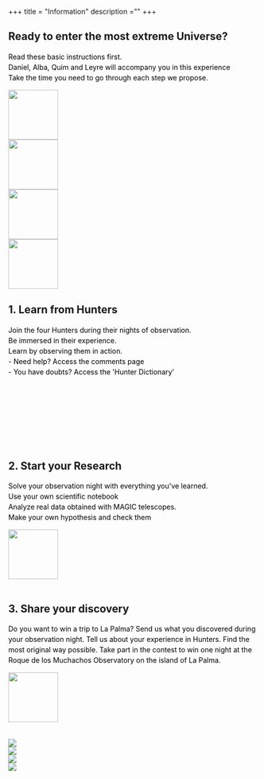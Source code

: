 +++
title = "Information"
description =""
+++

<div class="container-fluid ">
<div class="row">
  <div class="col-xs-6">
    <section class="step green">
    <div class="container-fluid ">
      <div class="row">
          <h2 >Ready to enter the most extreme Universe?</h2>
          <div class="container-fluid ">
            <p style="text-align:left;color:black;line-height:1.5">  Read these basic instructions first.<br>
              Daniel, Alba, Quim and Leyre will accompany you in this experience <br>
              Take the time you need to go through each step we propose. <br> </p>
              <div class="row">
                <div class="col-xs-1"> </div>
                <div class="col-xs-10">
                  <div class="row">
                    <div class="col-xs-3"><img src="/img/avatarhex_daniel.png" class="img-responsive" width="100"></div>
                    <div class="col-xs-3"><img src="/img/avatarhex_alba.png" class="img-responsive" width="100"></div>
                    <div class="col-xs-3"><img src="/img/avatarhex_quim.png" class="img-responsive" width="100"></div>
                    <div class="col-xs-3"><img src="/img/avatarhex_leyre.png" class="img-responsive" width="100"></div>
                  </div>
                </div>
                <div class="col-xs-1"></div>
              </div>
          </div>
      </div>
    </div>
    </section>
  </div>
  <div class="col-xs-6">
    <section class="step yellow">
    <div class="container-fluid ">
      <div class="row">
          <h2 >1. Learn from Hunters </h2>
          <div class="container-fluid ">
            <p style="text-align:left;color:black;line-height:1.5">  Join the four Hunters during their nights of observation. <br>
            Be immersed in their experience.<br>
            Learn by observing them in action. <br>
            - Need help? Access the comments page <br>
            - You have doubts? Access the 'Hunter Dictionary'
            <br><br>
            </p>
              <div class="row">
                <div class="col-xs-1"> </div>
                <div class="col-xs-10">
                  <div class="row">
                    <div class="col-xs-2"></div>
                    <div class="col-xs-2">
                      <div id="glossary1" class="call-to-action glossary1">
                        <i class="fa fa-lightbulb-o fa-2x " aria-hidden="true"></i>
                        <i class="fa fa-times fa-2x opacity-hide"></i>
                        <span class="top"></span>
                        <span class="right"></span>
                        <span class="bottom"></span>
                        <span class="left"></span>
                      </div>
                      <br><br>
                    </div>
                    <div class="col-xs-2">
                      <div id="PrevPage" class="call-to-action PrevPage">
                      <i class="fa fa-comment fa-2x"></i>
                      <i class="fa fa-times fa-2x opacity-hide"></i>
                      <span class="top" ></span>
                      <span class="right" ></span>
                      <span class="bottom" ></span>
                      <span class="left" ></span>
                          </div>
                    </div>
                    <div class="col-xs-4"></div>
                  </div>
                </div>
                <div class="col-xs-1"></div>
              </div>
              <br><br>
          </div>
      </div>
    </div>
    </section>
  </div>
</div>
</div>
<br> <br>
<div class="container-fluid ">
<div class="row">
  <div class="col-xs-6">
    <section class="step blue">
    <div class="container-fluid ">
      <div class="row">
          <h2 >2. Start your Research </h2>
          <div class="container-fluid ">
            <p style="text-align:left;color:black;line-height:1.5">Solve your observation night with everything you've learned.<br>
            Use your own scientific notebook <br>
            Analyze real data obtained with MAGIC telescopes.<br>
            Make your own hypothesis and check them </p>
              <div class="row">
                <div class="col-xs-4"> </div>
                <div class="col-xs-4">
                  <div class="row">
                    <img src="/img/isotip_ray.png" class="img-responsive" width="100">
                    <br><br>
                  </div>
                </div>
                <div class="col-xs-4"></div>
              </div>
          </div>
      </div>
    </div>
    </section>
  </div>
  <div class="col-xs-6">
  <section class="step red">
  <div class="container-fluid ">
    <div class="row">
        <h2> 3. Share your discovery </h2>
        <div class="container-fluid ">
          <p style="text-align:left;color:black;line-height:1.5">Do you want to win a trip to La Palma? Send us what you discovered during your observation night. Tell us about your experience in Hunters. 
         Find the most original way possible. Take part in the contest to win one night at the Roque de los Muchachos Observatory on the island of La Palma.</p>
          <div class="row">
            <div class="col-xs-4"> </div>
            <div class="col-xs-4">
              <img src="/img/isotip_star.png" class="img-responsive" width="100">
                <br><br>
            </div>
            </div>
            <div class="col-xs-4"></div>
          </div>
        </div>
    </div>
  </div>
  </section>
  </div>
</div>
<br>
<div class="container-fluid ">
<div class="row">
<div class="col-xs-6">
  <img src="/img/magic1.png" class="img-responsive">
</div>
<div class="col-xs-6">
  <img src="/img/magic2.jpg" class="img-responsive">
</div>
  <div class="col-xs-6">
    <img src="/img/magic3.jpg" class="img-responsive">
  </div>
  <div class="col-xs-6">
    <img src="/img/magic5.jpg" class="img-responsive">
  </div>
</div>
</div>
</div>
<br>
